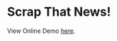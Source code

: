 <h1>Scrap That News!</h1> 
<p>View Online Demo <a href="https://scrap-that-news.herokuapp.com/">here</a>.</p>
